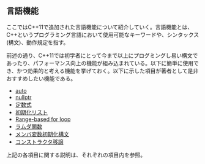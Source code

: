 ## 言語機能
ここではC++11で追加された言語機能について紹介していく。言語機能とは、C++というプログラミング言語において使用可能なキーワードや、シンタックス(構文)、動作規定を指す。

前述の通り、C++11では初学者にとって今まで以上にプログミングし易い構文であったり、パフォーマンス向上の機能が組み込まれている。以下に簡単に使用でき、かつ効果的と考える機能を挙げておく。以下に示した項目が著者として是非おすすめしたい機能である。

 * [auto](auto.md)
 * [nullptr](nullptr.md)
 * [定数式](constexpr.md)
 * [初期化リスト](initializer_list.md)
 * [Range-based for loop](range_based_for.md)
 * [ラムダ関数](lambda_expression.md)
 * [メンバ変数初期化構文](member_variable_initialize.md)
 * [コンストラクタ移譲](delegate_constructor.md)

上記の各項目に関する説明は、それぞれの項目内を参照。
